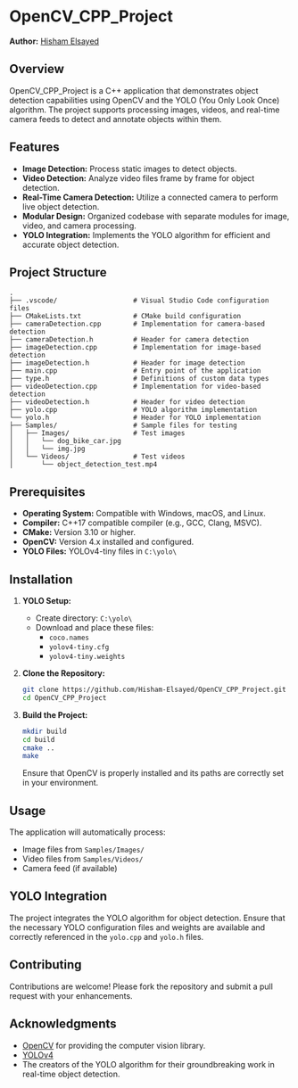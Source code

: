
# OpenCV_CPP_Project

**Author:** [Hisham Elsayed](https://github.com/Hisham-Elsayed)

## Overview

OpenCV_CPP_Project is a C++ application that demonstrates object detection capabilities using OpenCV and the YOLO (You Only Look Once) algorithm. The project supports processing images, videos, and real-time camera feeds to detect and annotate objects within them.

## Features

- **Image Detection:** Process static images to detect objects.
- **Video Detection:** Analyze video files frame by frame for object detection.
- **Real-Time Camera Detection:** Utilize a connected camera to perform live object detection.
- **Modular Design:** Organized codebase with separate modules for image, video, and camera processing.
- **YOLO Integration:** Implements the YOLO algorithm for efficient and accurate object detection.

## Project Structure

```
.
├── .vscode/                   # Visual Studio Code configuration files
├── CMakeLists.txt             # CMake build configuration
├── cameraDetection.cpp        # Implementation for camera-based detection
├── cameraDetection.h          # Header for camera detection
├── imageDetection.cpp         # Implementation for image-based detection
├── imageDetection.h           # Header for image detection
├── main.cpp                   # Entry point of the application
├── type.h                     # Definitions of custom data types
├── videoDetection.cpp         # Implementation for video-based detection
├── videoDetection.h           # Header for video detection
├── yolo.cpp                   # YOLO algorithm implementation
└── yolo.h                     # Header for YOLO implementation
├── Samples/                   # Sample files for testing
│   ├── Images/                # Test images
│   │   └── dog_bike_car.jpg
│   │   └── img.jpg
│   └── Videos/                # Test videos
│       └── object_detection_test.mp4

```

## Prerequisites

- **Operating System:** Compatible with Windows, macOS, and Linux.
- **Compiler:** C++17 compatible compiler (e.g., GCC, Clang, MSVC).
- **CMake:** Version 3.10 or higher.
- **OpenCV:** Version 4.x installed and configured.
- **YOLO Files:** YOLOv4-tiny files in `C:\yolo\`


## Installation

1. **YOLO Setup:**
   - Create directory: `C:\yolo\`
   - Download and place these files:
     - `coco.names`
     - `yolov4-tiny.cfg`
     - `yolov4-tiny.weights`

2. **Clone the Repository:**

   ```bash
   git clone https://github.com/Hisham-Elsayed/OpenCV_CPP_Project.git
   cd OpenCV_CPP_Project
   ```

3. **Build the Project:**

   ```bash
   mkdir build
   cd build
   cmake ..
   make
   ```

   Ensure that OpenCV is properly installed and its paths are correctly set in your environment.

## Usage

The application will automatically process:
- Image files from `Samples/Images/`
- Video files from `Samples/Videos/`
- Camera feed (if available)

## YOLO Integration

The project integrates the YOLO algorithm for object detection. Ensure that the necessary YOLO configuration files and weights are available and correctly referenced in the `yolo.cpp` and `yolo.h` files.

## Contributing

Contributions are welcome! Please fork the repository and submit a pull request with your enhancements.

## Acknowledgments

- [OpenCV](https://github.com/opencv/opencv) for providing the computer vision library.
- [YOLOv4](https://github.com/AlexeyAB/darknet)
- The creators of the YOLO algorithm for their groundbreaking work in real-time object detection.
